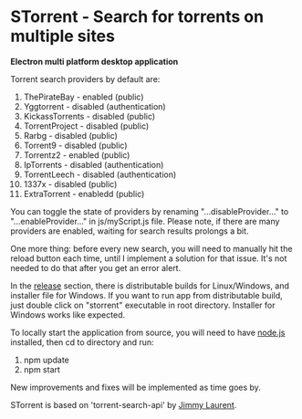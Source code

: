 # STorrent - Search for torrents on multiple sites

**Electron multi platform desktop application**

Torrent search providers by default are:

1. ThePirateBay - enabled (public)
2. Yggtorrent - disabled (authentication)
3. KickassTorrents - disabled (public)
4. TorrentProject - disabled (public)
5. Rarbg - disabled (public)
6. Torrent9 - disabled (public)
7. Torrentz2 - enabled (public)
8. IpTorrents - disabled (authentication)
9. TorrentLeech - disabled (authentication)
10. 1337x - disabled (public)
11. ExtraTorrent - enabledd (public)

You can toggle the state of providers by renaming "...disableProvider..." to "...enableProvider..." in js/myScript.js file. Please note, if there are many providers are enabled, waiting for search results prolongs a bit.

One more thing: before every new search, you will need to manually hit the reload button each time, until I implement a solution for that issue. It's not needed to do that after you get an error alert.

In the [release](https://github.com/SrdjanMilic/STorrent/releases) section, there is distributable builds for Linux/Windows, and installer file for Windows. If you want to run app from distributable build, just double click on "storrent" executable in root directory. Installer for Windows works like expected.

To locally start the application from source, you will need to have [node.js](https://nodejs.org/en/) installed, then cd to directory and run:

1. npm update
2. npm start

New improvements and fixes will be implemented as time goes by.

STorrent is based on 'torrent-search-api' by [Jimmy Laurent](https://github.com/JimmyLaurent/torrent-search-api).
